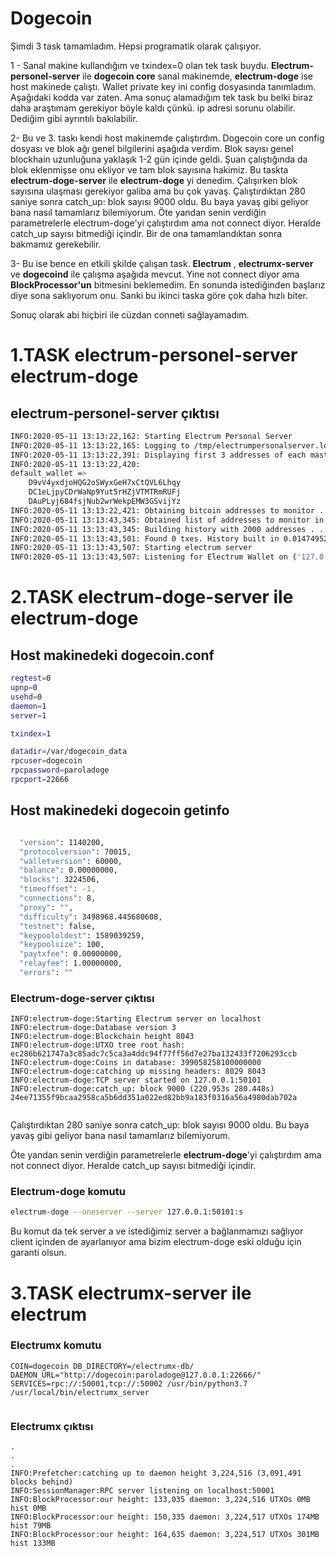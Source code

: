 # Dogecoin

Şimdi 3 task tamamladım. Hepsi programatik olarak çalışıyor.

1 - Sanal makine kullandığım ve txindex=0 olan tek task buydu. **Electrum-personel-server** ile **dogecoin core** sanal makinemde, **electrum-doge** ise host makinede çalıştı. Wallet private key ini config dosyasında tanımladım. Aşağıdaki kodda var zaten. Ama sonuç alamadığım tek task bu belki biraz daha araştımam gerekiyor böyle kaldı çünkü. ip adresi sorunu olabilir. Dediğim gibi ayrıntılı bakılabilir.

2- Bu ve 3. taskı kendi host makinemde çalıştırdım. Dogecoin core un config dosyası ve blok ağı genel bilgilerini aşağıda verdim. Blok sayısı genel blockhain uzunluğuna yaklaşık 1-2 gün içinde geldi. Şuan çalıştığında da blok eklenmişse onu ekliyor ve tam blok sayısına hakimiz. Bu taskta **electrum-doge-server** ile **electrum-doge** yi denedim. Çalışırken blok sayısına ulaşması gerekiyor galiba ama bu çok yavaş. Çalıştırdıktan 280 saniye sonra catch_up: blok sayısı 9000 oldu. Bu baya yavaş gibi geliyor bana nasıl tamamlarız bilemiyorum. Öte yandan senin verdiğin parametrelerle electrum-doge'yi çalıştırdım ama not connect diyor. Heralde catch_up sayısı bitmediği içindir. Bir de ona tamamlandıktan sonra bakmamız gerekebilir.

3- Bu ise bence en etkili şkilde çalışan task. **Electrum** , **electrumx-server** ve   **dogecoind** ile çalışma aşağıda mevcut.
Yine not connect diyor ama **BlockProcessor'un** bitmesini beklemedim. En sonunda istediğinden başlarız diye sona saklıyorum onu. Sanki bu ikinci taska göre çok daha hızlı biter.

Sonuç olarak abi hiçbiri ile cüzdan conneti sağlayamadım.    




# 1.TASK electrum-personel-server electrum-doge

## electrum-personel-server çıktısı

```bash
INFO:2020-05-11 13:13:22,162: Starting Electrum Personal Server
INFO:2020-05-11 13:13:22,165: Logging to /tmp/electrumpersonalserver.log
INFO:2020-05-11 13:13:22,391: Displaying first 3 addresses of each master public key:
INFO:2020-05-11 13:13:22,420: 
default_wallet =>
	D9vV4yxdjoHQG2oSWyxGeH7xCtQVL6Lhqy
	DC1eLjpyCDrWaNp9Yut5rHZjVTMTRmRUFj
	DAuPLyj684fsjNub2wrWekpEMW3GSvijYz
INFO:2020-05-11 13:13:22,421: Obtaining bitcoin addresses to monitor . . .
INFO:2020-05-11 13:13:43,345: Obtained list of addresses to monitor in 21.174005270004272sec
INFO:2020-05-11 13:13:43,345: Building history with 2000 addresses . . .
INFO:2020-05-11 13:13:43,501: Found 0 txes. History built in 0.014749526977539062sec
INFO:2020-05-11 13:13:43,507: Starting electrum server
INFO:2020-05-11 13:13:43,507: Listening for Electrum Wallet on ('127.0.0.1', 50002)


```



# 2.TASK  electrum-doge-server ile electrum-doge 

## Host makinedeki dogecoin.conf


```bash
regtest=0
upnp=0
usehd=0
daemon=1
server=1

txindex=1

datadir=/var/dogecoin_data
rpcuser=dogecoin
rpcpassword=paroladoge
rpcport=22666

```

## Host makinedeki dogecoin getinfo

```bash

  "version": 1140200,
  "protocolversion": 70015,
  "walletversion": 60000,
  "balance": 0.00000000,
  "blocks": 3224506,
  "timeoffset": -1,
  "connections": 8,
  "proxy": "",
  "difficulty": 3498968.445680608,
  "testnet": false,
  "keypoololdest": 1589039259,
  "keypoolsize": 100,
  "paytxfee": 0.00000000,
  "relayfee": 1.00000000,
  "errors": ""

```



### Electrum-doge-server çıktısı

```
INFO:electrum-doge:Starting Electrum server on localhost
INFO:electrum-doge:Database version 3
INFO:electrum-doge:Blockchain height 8043
INFO:electrum-doge:UTXO tree root hash: ec286b621747a3c85adc7c5ca3a4ddc94f77ff56d7e27ba132433f7206293ccb
INFO:electrum-doge:Coins in database: 399058258100000000
INFO:electrum-doge:catching up missing headers: 8029 8043
INFO:electrum-doge:TCP server started on 127.0.0.1:50101
INFO:electrum-doge:catch_up: block 9000 (220.953s 280.448s) 24ee71355f9bcaa2958ca5b6dd351a022ed82bb9a183f0316a56a4980dab702a


```
Çalıştırdıktan 280 saniye sonra catch_up: blok sayısı 9000 oldu. Bu baya yavaş gibi geliyor bana nasıl tamamlarız bilemiyorum.

Öte yandan senin verdiğin parametrelerle **electrum-doge**'yi çalıştırdım ama not connect diyor. Heralde catch_up sayısı bitmediği içindir. 

### Electrum-doge komutu

```bash
electrum-doge --oneserver --server 127.0.0.1:50101:s

```
Bu komut da tek server a ve istediğimiz server a bağlanmamızı sağlıyor client içinden de ayarlanıyor ama bizim electrum-doge eski olduğu için garanti olsun.




# 3.TASK  electrumx-server ile electrum



### Electrumx komutu

```
COIN=dogecoin DB_DIRECTORY=/electrumx-db/ DAEMON_URL="http://dogecoin:paroladoge@127.0.0.1:22666/"
SERVICES=rpc://:50001,tcp://:50002 /usr/bin/python3.7 /usr/local/bin/electrumx_server


```

### Electrumx çıktısı

```
.
.
.
INFO:Prefetcher:catching up to daemon height 3,224,516 (3,091,491 blocks behind)
INFO:SessionManager:RPC server listening on localhost:50001
INFO:BlockProcessor:our height: 133,035 daemon: 3,224,516 UTXOs 0MB hist 0MB
INFO:BlockProcessor:our height: 150,335 daemon: 3,224,517 UTXOs 174MB hist 79MB
INFO:BlockProcessor:our height: 164,635 daemon: 3,224,517 UTXOs 301MB hist 133MB

```
